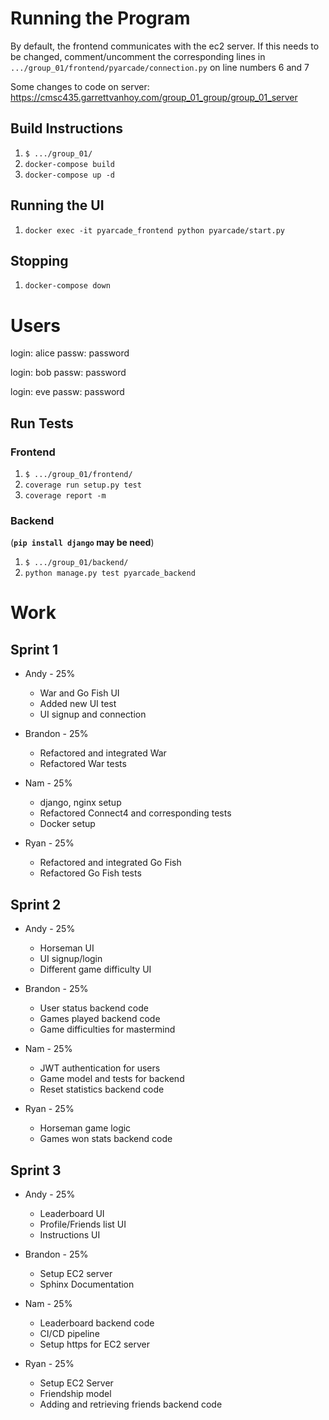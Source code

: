 # Running the Program
By default, the frontend communicates with the ec2 server.
If this needs to be changed, comment/uncomment the corresponding lines in ```.../group_01/frontend/pyarcade/connection.py``` on line numbers 6 and 7

Some changes to code on server:
https://cmsc435.garrettvanhoy.com/group_01_group/group_01_server

## Build Instructions
1. ```$ .../group_01/```
1. ```docker-compose build```
1. ```docker-compose up -d```

## Running the UI
1. ```docker exec -it pyarcade_frontend python pyarcade/start.py```

## Stopping
1. ```docker-compose down```

# Users
login: alice
passw: password

login: bob
passw: password

login: eve
passw: password


## Run Tests
### Frontend
1. ```$ .../group_01/frontend/```
2. ```coverage run setup.py test```
3. ```coverage report -m```

### Backend
(**```pip install django``` may be need**)
1. ```$ .../group_01/backend/```
2. ```python manage.py test pyarcade_backend```

# Work
## Sprint 1
- Andy - 25%
    - War and Go Fish UI
    - Added new UI test
    - UI signup and connection

- Brandon - 25%
    - Refactored and integrated War
    - Refactored War tests

- Nam - 25%
    - django, nginx setup
    - Refactored Connect4 and corresponding tests
    - Docker setup

- Ryan - 25%
    - Refactored and integrated Go Fish
    - Refactored Go Fish tests

## Sprint 2
- Andy - 25%
    - Horseman UI
    - UI signup/login
    - Different game difficulty UI

- Brandon - 25%
    - User status backend code
    - Games played backend code
    - Game difficulties for mastermind

- Nam - 25%
    - JWT authentication for users
    - Game model and tests for backend
    - Reset statistics backend code

- Ryan - 25%
    - Horseman game logic
    - Games won stats backend code

## Sprint 3
- Andy - 25%
    - Leaderboard UI
    - Profile/Friends list UI
    - Instructions UI

- Brandon - 25%
    - Setup EC2 server
    - Sphinx Documentation

- Nam - 25%
    - Leaderboard backend code
    - CI/CD pipeline
    - Setup https for EC2 server

- Ryan - 25%
    - Setup EC2 Server
    - Friendship model 
    - Adding and retrieving friends backend code

